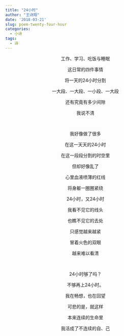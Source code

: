 ```yaml
---
title: "24小时"
author: "王诗翔"
date: '2018-03-21'
slug: poem-twenty-four-hour
categories:
  - 小诗
tags:
  - 诗
---
```


<center>

工作、学习、吃饭与睡眠

这日常的四件事情

将一天的24小时分割

一大段、一大段、一小段、一大段

还有究竟有多少间隙

我说不清

<br>

我好像做了很多

在这一天天的24小时

在这一段段分割的时空里

但却好像乱了

心里血液喷薄的红线

将身躯一圈圈紧绕

24小时，又24小时

我看不见它的线头

也瞧不见它的去处

只感觉越来越紧

冒着火色的双眼

越来难以看清

<br>

24小时够了吗？

不够再上24小时。

我在畅想，也在回望

可悲的是，就这样

本来连续的生命里

我活成了不连续的自、己

</center>